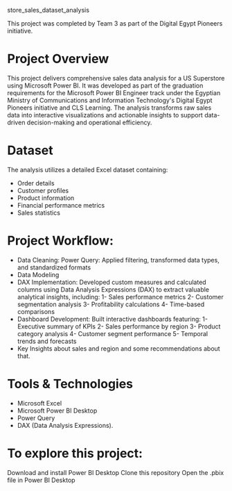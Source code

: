 store_sales_dataset_analysis

This project was completed by Team 3 as part of the Digital Egypt Pioneers initiative.

# Project Overview
This project delivers comprehensive sales data analysis for a US Superstore using Microsoft Power BI. It was developed as part of the graduation requirements for the Microsoft Power BI Engineer track under the Egyptian Ministry of Communications and Information Technology's Digital Egypt Pioneers initiative and CLS Learning.
The analysis transforms raw sales data into interactive visualizations and actionable insights to support data-driven decision-making and operational efficiency.

# Dataset
The analysis utilizes a detailed Excel dataset containing:
- Order details
- Customer profiles
- Product information
- Financial performance metrics
- Sales statistics

# Project Workflow:
- Data Cleaning: Power Query: Applied filtering, transformed data types, and standardized formats
- Data Modeling
- DAX Implementation: Developed custom measures and calculated columns using Data Analysis Expressions (DAX) to extract valuable analytical insights, including:
	1- Sales performance metrics
	2- Customer segmentation analysis
	3- Profitability calculations
	4- Time-based comparisons
- Dashboard Development: Built interactive dashboards featuring:
	1- Executive summary of KPIs
	2- Sales performance by region
	3- Product category analysis
	4- Customer segment performance
	5- Temporal trends and forecasts
- Key Insights about sales and region and some recommendations about that.


# Tools & Technologies
- Microsoft Excel
- Microsoft Power BI Desktop
- Power Query
- DAX (Data Analysis Expressions).


# To explore this project:

Download and install Power BI Desktop
Clone this repository
Open the .pbix file in Power BI Desktop